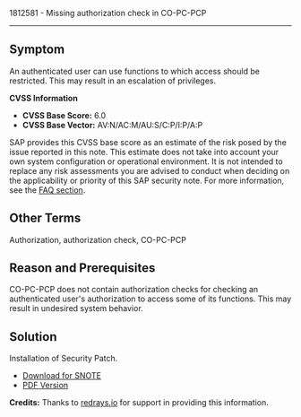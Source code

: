 1812581 - Missing authorization check in CO-PC-PCP

---

## Symptom

An authenticated user can use functions to which access should be restricted. This may result in an escalation of privileges.

**CVSS Information**

- **CVSS Base Score:** 6.0
- **CVSS Base Vector:** AV:N/AC:M/AU:S/C:P/I:P/A:P

SAP provides this CVSS base score as an estimate of the risk posed by the issue reported in this note. This estimate does not take into account your own system configuration or operational environment. It is not intended to replace any risk assessments you are advised to conduct when deciding on the applicability or priority of this SAP security note. For more information, see the [FAQ section](https://service.sap.com/securitynotes/).

## Other Terms

Authorization, authorization check, CO-PC-PCP

## Reason and Prerequisites

CO-PC-PCP does not contain authorization checks for checking an authenticated user's authorization to access some of its functions. This may result in undesired system behavior.

## Solution

Installation of Security Patch.

- [Download for SNOTE](https://notesdownloads.sap.com/note/0040000010710702017)
- [PDF Version](https://userapps.support.sap.com/sap/support/sfm/notes/print/0001812581?language=en-US&token=6CC42993B4379F0750E9A5328D07B48F)

**Credits:** Thanks to [redrays.io](https://redrays.io) for support in providing this information.